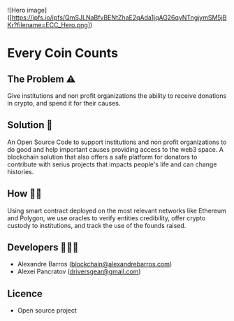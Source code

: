 ![Hero image] ([https://ipfs.io/ipfs/QmSJLNaBfvBENtZhaE2qAda1jqAG26qyNTngjymSM5jBKr?filename=ECC_Hero.png])

# Every Coin Counts

## The Problem ⚠️

Give institutions and non profit organizations the ability to receive donations in crypto, and spend it for their causes.

## Solution 🔮

An Open Source Code to support institutions and non profit organizations to do good and help important causes providing access to the web3 space.
A blockchain solution that also offers a safe platform for donators to contribute with serius projects that impacts people's life and can change histories.

## How 👷🏻

Using smart contract deployed on the most relevant networks like Ethereum and Polygon, we use oracles to verify entities credibility, offer crypto custody to institutions, and track the use of the founds raised.

## Developers 🧑🏻‍💻

- Alexandre Barros (blockchain@alexandrebarros.com)
- Alexei Pancratov (driversgear@gmail.com)

## Licence

- Open source project
